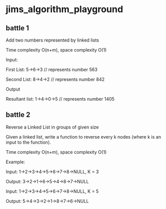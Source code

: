 # jims_algorithm_playground

## battle 1

Add two numbers represented by linked lists

Time complexity O(n+m), space complexity O(1)

Input:

  First List: 5->6->3  // represents number 563
  
  Second List: 8->4->2 //  represents number 842
  
Output

  Resultant list: 1->4->0->5  // represents number 1405

## battle 2

Reverse a Linked List in groups of given size

Given a linked list, write a function to reverse every k nodes (where k is an input to the function).

Time complexity O(n+m), space complexity O(1)

Example:

Input: 1->2->3->4->5->6->7->8->NULL, K = 3

Output: 3->2->1->6->5->4->8->7->NULL

Input: 1->2->3->4->5->6->7->8->NULL, K = 5

Output: 5->4->3->2->1->8->7->6->NULL

